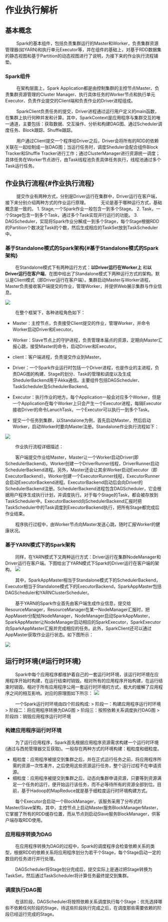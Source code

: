 # 作业执行解析

## 基本概念
&nbsp;　　 Spark的基本组件，包括负责集群运行的Master和Worker，负责集群资源管理器(如YARN)和执行单元Executor等，并在组件的基础上，对基于RDD数据集的静态视图和基于Partition的动态视图进行了说明，为接下来的作业执行流程铺垫。

### Spark组件
&nbsp;　　 在架构层面上，Spark Application都是由控制集群的主控节点Master、负责集群资源管理的Cluster Manager、执行具体任务的Worker节点和执行单元Executor、负责作业提交的Client端和负责作业的Driver进程组成。

&nbsp;　　 SparkClient负责任务的提交，Driver进程通过运行用户定义的main函数，在集群上执行何种并发和计算。其中，SparkContext是应用程序与集群交互的唯一通道，主要包括：获取数据、交互操作、分析和构建DAG图、通过Scheduler调度任务、Block跟踪、Shuffle跟踪。

&nbsp;　　 用户通过Client提交一个程序给Driver之后，Driver会将所有的RDD的依赖关联在一起绘制成一张DAG图；当运行任务时，调度Sheduler会配合组件Block Tracker和Shuffle Tracker进行工作；通过ClusterManager进行资源统一调度；具体任务在Worker节点进行，由Task线程池负责具体任务执行，线程池通过多个Task运行任务。

## 作业执行流程{#作业执行流程}

&nbsp;　　 提交作业有两种方式，分别是Driver运行在集群中，Driver运行在客户端，接下来分别介绍两种方式的作业运行原理。
&nbsp;　　 无论是基于哪种运行方式，基础概念是一致的。
      1. Stage,一个Spark作业一般包含一到多个Stage。
      2. Task，一个Stage包含一到多个Task，通过多个Task实现并行运行的功能。
      3. DAGScheduler，实现将Spark作业分解成一到多个Stage，每个Stage根据RDD的Partition个数决定Task的个数，然后生成相应的TaskSet放到TaskScheduler中。
      
### 基于Standalone模式的Spark架构{#基于Standalone模式的Spark架构}
&nbsp;　　在Standalone模式下有两种运行方式：**以Driver运行在Worker上** 和**以Driver运行在客户端**，在图中给出了Standalone模式下两种运行方式的架构。默认是Client模式（即Driver运行在客户端）。集群启动Master与Worker进程，Master负责接收客户端提交的作业，管理Worker，并提供Web展示集群与作业信息。

![](./img/spark_stand_alone.png)

&nbsp;　　在整个框架下，各种进程角色如下：

* Master：主控节点，负责接受Client提交的作业，管理Worker，并命令Worker启动Driver和Executor。

* Worker：Slave节点上的守护进程，负责管理本届点的资源，定期向Master汇报心跳，接受Master的命令，启动Driver和Executor。
* client：客户端进程，负责提交作业到Master。

* Driver：一个Spark作业运行时包括一个Driver进程，也是作业的主进程，负责DAG图的构建、Stage的划分、Task的管理和调度以及生成ShedulerBackend用于Akka通信。主要组件包括DAGScheduler、TaskScheduler及SchedulerBackend。

* Executor：执行作业的地方。每个Application一般会对应多个Worker，但是一个Application在每个Worker上只会产生一个Executor进程，每隔Executor接收Driver的命令LanuchTask，一个Executor可以执行一到多个Task。

* 提交一个任务到集群，以Standalone为例，首先启动Master，然后启动Worker，启动Worker时要向Master注册。Standalone作业执行流程如下：

![](./img/standalone_liucheng.png)

&nbsp;　　作业执行流程详细描述：

&nbsp;　　客户端提交作业给Master，Master让一个Worker启动Driver(即SchedulerBackend)。Worker创建一个DriverRunner线程，DriverRunner启动SchedulerBackend进程。另外，Master还会让其余Worker启动Executor（即ExecutorBackend）。Worker创建一个ExecutorRunner线程，ExecutorRunner会启动ExecutorBackend进程。ExecutorBackend启动后会向Driver的SchedulerBackend注册。SchedulerBackend进程包含DAGScheduler，它会根据用户程序生成执行计划，并调度执行。对于每个Stage的Task，都会被存放到TaskScheduler中。ExecutorBackend向SchedulerBackend汇报时把TaskScheduler中的Task调度到ExecutorBackend执行，把所有Stage都完成后作业结束。

&nbsp;　　程序执行过程中，由Worker节点向Master发送心跳，随时汇报Worker的健康状况。

### 基于YARN模式下的Spark架构
&nbsp;　　同样，在YARN模式下又两种运行方式：Driver运行在集群NodeManager和Driver运行在客户端。下图给出了YARN模式下Spark的Driver运行在客户端的架构。
![](./img/spark_on_yarn.png)

&nbsp;　　其中，SparkAppMaster相当于Standalone模式下的SchedulerBackend，Executor相当于Standalone模式下的ExecutorBackend，SparkAppMaster包括DAGScheduler和YARNClusterScheduler。

&nbsp;　　基于YARN的Spark作业首先由客户端生成作业信息，提交给ResourceManager，ResourceManager在某一NodeManager汇报时，把AppMasetr分配给NodeManager，NodeManager启动SparkAppMaster，SparkAppMaster让NodeManager启动相应的SparkExecutor，SparkExecutor向SparkAppMaster汇报并完成相应的任务。此外，SparkClient还可以通过AppMaster获取作业运行状态。如下图所示：

![](./img/sprk_yarn_job.png)


## 运行时环境{#运行时环境}
&nbsp;　　Spark中每个应用程序都维护着自己的一套运行时环境，该运行时环境在应用程序开始时构建，在运行结束时销毁。相对所有的应用程序开始构建，在运行结束时销毁。相对于所有应用程序公用一套运行时环境的方式，极大的缓解了应用程序之间的相互影响。对应的原理图如下所示：
![](./img/spark_application.png)

&nbsp;　　一个Spark运行时环境由四个阶段构成:
      > 阶段一：构建应用程序运行时环境
      > 阶段二：将应用程序转换为DAG图
      > 阶段三：按照依赖关系调度执行DAG图
      > 阶段四：销毁应用程序运行时环境

### 构建应用程序运行时环境
&nbsp;　　为了运行应用程序，Spark首先根据应用程序资源需求构建一个运行时环境(通过与西苑管理器交互获取)。一般存在两种方式的环境构建：粗粒度和细粒度。
* 粗粒度：应用程序被提交到集群之后，并在正式运行任务之前，将应用程序所需的资源一次性凑齐，之后使用这些资源运行任务，整个运行过程不在申请资源。
* 细粒度：应用程序被提交到集群之后，动态向集群申请资源，只要等到资源满足一个任务的运行，便开始运行该任务，而不必等待所有的资源全部到位。目前，基于Hadoop的MapReduce就是基于细粒度运行时环境构建方式。

&nbsp;　　每个Executor会启动一个BlockManager，该服务采用了分布式的Master/Slave架构，其中，主控节点上启动Master服务BlockManagerMaster，它掌握了所有的RDD缓存位置，而从节点则启动Slave服务BlockManager，供客户端存取RDD使用。

### 应用程序转换为DAG
&nbsp;　　在应用程序转换为DAG的过程中，Spark的调度程序会检查依赖关系的类型，根据RDD的依赖关系将应用程序划分为若干个Stage，每个Stage启动一定的数目的任务进行并行处理。

&nbsp;　　DAGScheduler将Stage划分完成后，提交实际上是通过把Stage转换为TaskSet，然后通过TaskScheduler将计算任务最终提交到集群。

### 调度执行DAG图
&nbsp;　　在该阶段，DAGScheduler将按照依赖关系调度执行每个Stage：优先选择哪些不依赖任何阶段的Stage，待这些阶段执行完成之后，在调度那些需要依赖的阶段已经运行完成的Stage。













